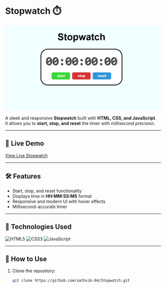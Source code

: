 # Stopwatch ⏱️

![Stopwatch Screenshot](Screenshot.png.png)

A sleek and responsive **Stopwatch** built with **HTML, CSS, and JavaScript**.  
It allows you to **start, stop, and reset** the timer with millisecond precision.

---

## 🔗 Live Demo
[View Live Stopwatch](https://sathvik-04.github.io/Stopwatch/)

---

## 🛠 Features
- Start, stop, and reset functionality
- Displays time in **HH:MM:SS:MS** format
- Responsive and modern UI with hover effects
- Millisecond-accurate timer

---

## 🧰 Technologies Used
![HTML5](https://img.shields.io/badge/HTML5-E34F26?style=for-the-badge&logo=html5&logoColor=white)
![CSS3](https://img.shields.io/badge/CSS3-1572B6?style=for-the-badge&logo=css3&logoColor=white)
![JavaScript](https://img.shields.io/badge/JavaScript-F7DF1E?style=for-the-badge&logo=javascript&logoColor=black)

---

## 🚀 How to Use
1. Clone the repository:
   ```bash
   git clone https://github.com/sathvik-04/Stopwatch.git
